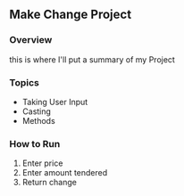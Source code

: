 ## Make Change Project

### Overview

this is where I'll put a summary of my Project

### Topics
* Taking User Input
* Casting
* Methods


### How to Run

1. Enter price
2. Enter amount tendered
3. Return change

